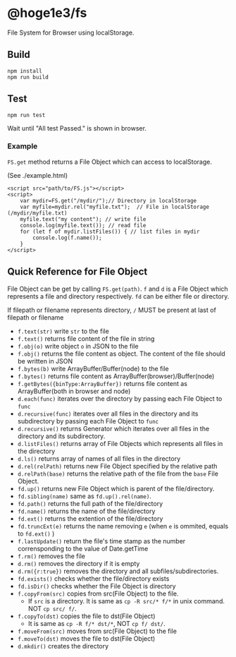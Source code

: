 # @hoge1e3/fs
File System for Browser using localStorage.

## Build

```
npm install
npm run build
```

## Test

```
npm run test
```

Wait until "All test Passed." is shown in browser.

### Example
`FS.get` method returns a File Object which can access to localStorage.

(See ./example.html)
```
<script src="path/to/FS.js"></script>
<script>
    var mydir=FS.get("/mydir/");// Directory in localStorage
    var myfile=mydir.rel("myfile.txt");  // File in localStorage (/mydir/myfile.txt)
    myfile.text("my content"); // write file
    console.log(myfile.text()); // read file
    for (let f of mydir.listFiles()) { // list files in mydir
        console.log(f.name());
    }
</script>
```

## Quick Reference for File Object

File Object can be get by calling `FS.get(path)`. `f` and `d` is a File Object which represents a file and directory respectively.
`fd` can be either file or directory.

If filepath or filename represents directory, `/` MUST be present at last of filepath or filename

* `f.text(str)`   write `str` to the file
* `f.text()`   returns file content of the file in string 
* `f.obj(o)` write object `o` in JSON to the file  
* `f.obj()` returns the file content as object. The content of the file should be written in JSON 
* `f.bytes(b)` write ArrayBuffer/Buffer(node) to the file  
* `f.bytes()` returns file content as ArrayBuffer(browser)/Buffer(node)
* `f.getBytes({binType:ArrayBuffer})` returns file content as ArrayBuffer(both in browser and node)
* `d.each(func)` iterates over the directory by passing each File Object to `func`
* `d.recursive(func)` iterates over all files in the directory and its subdirectory by passing each File Object to `func`
* `d.recursive()` returns Generator which iterates over all files in the directory and its subdirectory.
* `d.listFiles()` returns array of File Objects which represents all files in the directory
* `d.ls()` returns array of names of all files in the directory
* `d.rel(relPath)` returns new File Object specified by the relative path
* `d.relPath(base)` returns the relative path of the file from the `base` File Object.
* `fd.up()` returns new File Object which is parent of the file/directory.
* `fd.sibling(name)` same as `fd.up().rel(name)`.
* `fd.path()` returns the full path of the file/directory
* `fd.name()` returns the name of the file/directory
* `fd.ext()` returns the extention of the file/directory
* `fd.truncExt(e)` returns the name removing `e` (when `e` is ommited, equals to `fd.ext()` )
* `f.lastUpdate()` return the file's time stamp as the number corrensponding to the value of Date.getTime
* `f.rm()` removes the file
* `d.rm()` removes the directory if it is empty
* `d.rm({r:true})` removes the directory and all subfiles/subdirectories.
* `fd.exists()` checks whether the file/directory exists
* `fd.isDir()` checks whether the File Object is directory
* `f.copyFrom(src)` copies from src(File Object) to the file.
   - If `src` is a directory. It is same as `cp -R src/* f/*` in unix command. NOT `cp src/ f/`.
* `f.copyTo(dst)` copies the file to dst(File Object)
   - It is same as `cp -R f/* dst/*`, NOT `cp f/ dst/`.
* `f.moveFrom(src)` moves from src(File Object) to the file 
* `f.moveTo(dst)` moves the file to dst(File Object)
* `d.mkdir()` creates the directory



